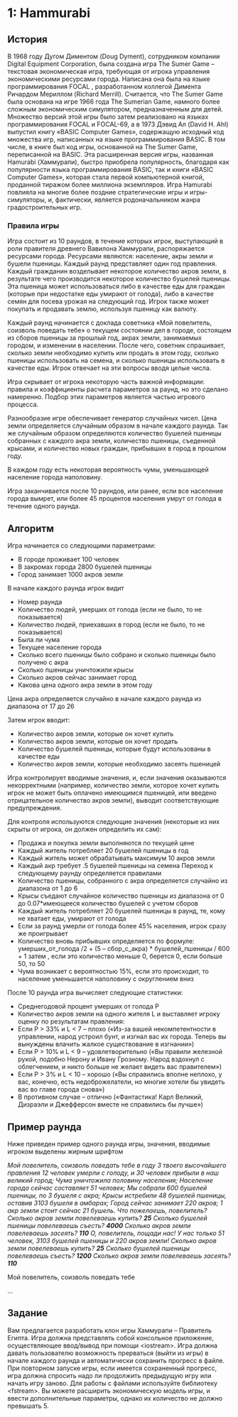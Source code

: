 # 1: Hammurabi
## История
В 1968 году Дугом Диментом (Doug Dyment), сотрудником компании Digital
Equipment Corporation, была создана игра The Sumer Game – текстовая
экономическая игра, требующая от игрока управления экономическими
ресурсами города. Написана она была на языке программирования FOCAL ,
разработанном коллегой Димента Ричардом Мериллом (Richard Merrill).
Считается, что The Sumer Game была основана на игре 1966 года The
Sumerian Game, намного более сложным экономическим симулятором,
предназначенным для детей. Множество версий этой игры было затем
реализовано на языках программирования FOCAL и FOCAL-69, а в 1973
Дэвид Ал (David H. Ahl) выпустил книгу «BASIC Computer Games», содержащую
исходный код множества игр, написанных на языке программирования
BASIC. В том числе, в книге был код игры, основанной на The Sumer Game,
переписанной на BASIC. Эта расширенная версия игры, названная Hamurabi
(Хаммурапи), быстро приобрела популярность, благодаря как
популярности языка программирования BASIC, так и книги «BASIC Computer
Games», которая стала первой компьютерной книгой, проданной тиражом
более миллиона экземпляров. Игра Hamurabi повлияла на многие более
поздние стратегические игры и игры-симуляторы, и, фактически, является
родоначальником жанра градостроительных игр.

### Правила игры
Игра состоит из 10 раундов, в течение которых игрок, выступающий в роли
правителя древнего Вавилона Хаммурапи, распоряжается ресурсами
города. Ресурсами являются: население, акры земли и бушели пшеницы.
Каждый раунд представляет один год правления. Каждый гражданин
возделывает некоторое количество акров земли, в результате чего
производится некоторое количество бушелей пшеницы. Эта пшеница
может использоваться либо в качестве еды для граждан (которые при
недостатке еды умирают от голода), либо в качестве семян для посева
урожая на следующий год. Игрок также может покупать и продавать землю,
используя пшеницу как валюту.

Каждый раунд начинается с доклада советника «Мой повелитель,
соизволь поведать тебе» о текущем состоянии дел в городе, состоящем из
сборов пшеницы за прошлый год, акрах земли, занимаемых городом, и
изменении в населении. После чего, советник спрашивает, сколько земли
необходимо купить или продать в этом году, сколько пшеницы
использовать на семена, и сколько пшеницы использовать в качестве еды.
Игрок отвечает на эти вопросы вводя целые числа.

Игра скрывает от игрока некоторую часть важной информации: правила и
коэффициенты расчета параметров за раунд, но это сделано намеренно.
Подбор этих параметров является частью игрового процесса.

Разнообразие игре обеспечивает генератор случайных чисел. Цена земли
определяется случайным образом в начале каждого раунда. Так же
случайным образом определяются количество бушелей пшеницы
собранных с каждого акра земли, количество пшеницы, съеденной
крысами, и количество новых граждан, прибывших в город в прошлом году.

В каждом году есть некоторая вероятность чумы, уменьшающей
население города наполовину.

Игра заканчивается после 10 раундов, или ранее, если все население
города вымрет, или более 45 процентов населения умрут от голода в
течение одного раунда.
## Алгоритм
Игра начинается со следующими параметрами:
* В городе проживает 100 человек
* В закромах города 2800 бушелей пшеницы
* Город занимает 1000 акров земли

В начале каждого раунда игрок видит
* Номер раунда
* Количество людей, умерших от голода (если не было, то не
показывается)
* Количество людей, приехавших в город (если не было, то не
показывается)
* Была ли чума
* Текущее население города
* Сколько всего пшеницы было собрано и сколько пшеницы было
получено с акра
* Сколько пшеницы уничтожили крысы
* Сколько акров сейчас занимает город
* Какова цена одного акра земли в этом году

Цена акра определяется случайно в начале каждого раунда из диапазона
от 17 до 26

Затем игрок вводит:

* Количество акров земли, которые он хочет купить
* Количество акров земли, которые он хочет продать
* Количество бушелей пшеницы, которые будут использованы в
качестве еды
* Количество акров земли, которые необходимо засеять пшеницей

Игра контролирует вводимые значения, и, если значения оказываются
некорректными (например, количество земли, которое хочет купить игрок
не может быть оплачено имеющимся пшеницей, или введено
отрицательное количество акров земли), выводит соответствующие
предупреждения.

Для контроля используются следующие значения (некоторые из них
скрыты от игрока, он должен определить их сам):

* Продажа и покупка земли выполняются по текущей цене
* Каждый житель потребляет 20 бушелей пшеницы в год
* Каждый житель может обрабатывать максимум 10 акров земли
* Каждый акр требует .5 бушелей пшеницы на семена
Переход к следующему раунду определяется правилами
* Количество пшеницы, собранного с акра определяется случайно из
диапазона от 1 до 6
* Крысы съедают случайное количество пшеницы из диапазона от 0 до
0.07*имеющееся количество бушелей с учетом сборов
* Каждый житель потребляет 20 бушелей пшеницы в раунд, те, кому не
хватает еды, умирают от голода
* Если за раунд умерли от голода более 45% населения, игрок сразу же
проигрывает
* Количество вновь прибывших определяется по формуле:
умерших_от_голода /2 + (5 – сбор_с_акра) * бушелей_пшеницы / 600 +
1
затем , если это количество меньше 0, берется 0, если больше 50, то
50
* Чума возникает с вероятностью 15%, если это происходит, то
население уменьшается наполовину с округлением вниз

После 10 раунда игра вычисляет следующие статистики:

* Среднегодовой процент умерших от голода P
* Количество акров земли на одного жителя L
и выставляет игроку оценку по результатам правления:
* Если P > 33% и L < 7 – плохо («Из-за вашей некомпетентности в
управлении, народ устроил бунт, и изгнал вас их города. Теперь вы
вынуждены влачить жалкое существование в изгнании»)
* Если P > 10% и L < 9 – удовлетворительно («Вы правили железной
рукой, подобно Нерону и Ивану Грозному. Народ вздохнул с
облегчением, и никто больше не желает видеть вас правителем»)
* Если P > 3% и L < 10 – хорошо («Вы справились вполне неплохо, у вас,
конечно, есть недоброжелатели, но многие хотели бы увидеть вас во
главе города снова»)
* В противном случае – отлично («Фантастика! Карл Великий,
Дизраэли и Джефферсон вместе не справились бы лучше»)

## Пример раунда
Ниже приведен пример одного раунда игры, значения, вводимые игроком
выделены жирным шрифтом

_Мой повелитель, соизволь поведать тебе
в году 3 твоего высочайшего правления
12 человек умерли с голоду, и 30 человек прибыли в наш великий город;
Чума уничтожила половину населения;
Население города сейчас составляет 51 человек;
Мы собрали 600 бушелей пшеницы, по 3 бушеля с акра;
Крысы истребили 48 бушелей пшеницы, оставив 3103 бушеля в амбарах;
Город сейчас занимает 220 акров;
1 акр земли стоит сейчас 21 бушель.
Что пожелаешь, повелитель?
Сколько акров земли повелеваешь купить? **25**
Сколько бушелей пшеницы повелеваешь съесть? **4000**
Сколько акров земли повелеваешь засеять? **110**
О, повелитель, пощади нас! У нас только 51 человек, 3103 бушелей пшеницы и 220
акров земли!
Сколько акров земли повелеваешь купить? **25**
Сколько бушелей пшеницы повелеваешь съесть? **1200**
Сколько акров земли повелеваешь засеять? **110**_

Мой повелитель, соизволь поведать тебе

...

## Задание
Вам предлагается разработать клон игры Хаммурапи – Правитель Египта.
Игра должна представлять собой консольное приложение,
осуществляющее ввод/вывод при помощи \<iostream>. Игра должна давать
пользователю возможность прерваться (выйти из игры) в начале каждого
раунда и автоматически сохранить прогресс в файле. При повторном
запуске игры, если имеется сохраненный прогресс, игра должна спросить
надо ли продолжить предыдущую игру или начать игру заново. Для работы
с файлами используйте библиотеку \<fstream>.
Вы можете расширить экономическую модель игры, и ввести
дополнительные параметры, однако их количество не должно превышать 5.